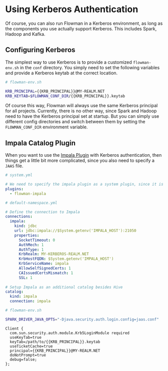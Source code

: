 # Using Kerberos Authentication

Of course, you can also run Flowman in a Kerberos environment, as long as the components you use actually support
Kerberos. This includes Spark, Hadoop and Kafka.

## Configuring Kerberos

The simplest way to use Kerberos is to provide a customized `flowman-env.sh` in the `conf` directory. You simply
need to set the following variables and provide a Kerberos keytab at the correct location.
```bash
# flowman-env.sh

KRB_PRINCIPAL={{KRB_PRINCIPAL}}@MY-REALM.NET
KRB_KEYTAB=$FLOWMAN_CONF_DIR/{{KRB_PRINCIPAL}}.keytab
```

Of course this way, Flowman will always use the same Kerberos principal for all projects. Currently, there is no other
way, since Spark and Hadoop need to have the Kerberos principal set at startup. But you can simply use different
config directories and switch between them by setting the `FLOWMAN_CONF_DIR` environment variable.


## Impala Catalog Plugin
When you want to use the [Impala Plugin](../plugins/impala.md) with Kerberos authentication, then things get a little
bit more complicated, since you also need to specify a `JAAS` file.
```yaml
# system.yml

# We need to specify the impala plugin as a system plugin, since it is required to instantiate a namespace
plugins:
  - flowman-impala
```

```yaml
# default-namespace.yml

# Define the connection to Impala
connections:
  impala:
    kind: jdbc
    url: jdbc:impala://$System.getenv('IMPALA_HOST'):21050
    properties:
      SocketTimeout: 0
      AuthMech: 1
      AuthType: 1
      KrbRealm: MY-KERBEROS-REALM.NET
      KrbHostFQDN: $System.getenv('IMPALA_HOST')
      KrbServiceName: impala
      AllowSelfSignedCerts: 1
      CAIssuedCertsMismatch: 1
      SSL: 1
      
# Setup Impala as an additional catalog besides Hive
catalog:
  kind: impala
  connection: impala
```

```bash
# flowman-env.sh

SPARK_DRIVER_JAVA_OPTS="-Djava.security.auth.login.config=jaas.conf"
```

```text
Client {
  com.sun.security.auth.module.Krb5LoginModule required
  useKeyTab=true
  keyTab=/path/to/{{KRB_PRINCIPAL}}.keytab
  useTicketCache=true
  principal={{KRB_PRINCIPAL}}@MY-REALM.NET
  doNotPrompt=true
  debug=false;
};
```
